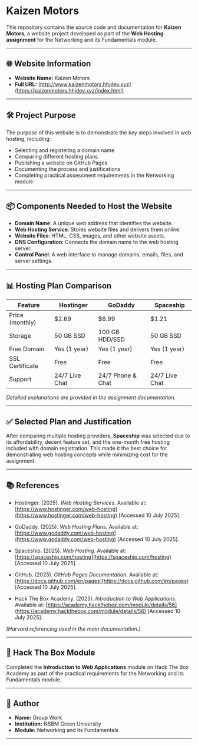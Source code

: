 # Kaizen Motors

This repository contains the source code and documentation for **Kaizen Motors**, a website project developed as part of the **Web Hosting assignment** for the Networking and its Fundamentals module.

---

## 🌐 Website Information

- **Website Name:** Kaizen Motors
- **Full URL:** [http://www.kaizenmotors.hhjdev.xyz](https://kaizenmotors.hhjdev.xyz/index.html)

---

## 🛠️ Project Purpose

The purpose of this website is to demonstrate the key steps involved in web hosting, including:

- Selecting and registering a domain name
- Comparing different hosting plans
- Publishing a website on GitHub Pages
- Documenting the process and justifications
- Completing practical assessment requirements in the Networking module

---

## 📦 Components Needed to Host the Website

- **Domain Name**: A unique web address that identifies the website.
- **Web Hosting Service**: Stores website files and delivers them online.
- **Website Files**: HTML, CSS, images, and other website assets.
- **DNS Configuration**: Connects the domain name to the web hosting server.
- **Control Panel**: A web interface to manage domains, emails, files, and server settings.

---

## 📊 Hosting Plan Comparison

| Feature            | Hostinger         | GoDaddy           | Spaceship          |
|--------------------|-------------------|-------------------|--------------------|
| Price (monthly)    | $2.69             | $6.99             | $1.21              |
| Storage            | 50 GB SSD         | 100 GB HDD/SSD    | 50 GB SSD          |
| Free Domain        | Yes (1 year)      | Yes (1 year)      | Yes (1 year)       |
| SSL Certificate    | Free              | Free              | Free               |
| Support            | 24/7 Live Chat    | 24/7 Phone & Chat | 24/7 Live Chat     |

*Detailed explanations are provided in the assignment documentation.*

---

## ✅ Selected Plan and Justification

After comparing multiple hosting providers, **Spaceship** was selected due to its affordability, decent feature set, and the one-month free hosting included with domain registration. This made it the best choice for demonstrating web hosting concepts while minimizing cost for the assignment.

---

## 📚 References

- Hostinger. (2025). *Web Hosting Services*. Available at: [https://www.hostinger.com/web-hosting](https://www.hostinger.com/web-hosting) [Accessed 10 July 2025].

- GoDaddy. (2025). *Web Hosting Plans*. Available at: [https://www.godaddy.com/web-hosting](https://www.godaddy.com/web-hosting) [Accessed 10 July 2025].

- Spaceship. (2025). *Web Hosting*. Available at: [https://spaceship.com/hosting](https://spaceship.com/hosting) [Accessed 10 July 2025].

- GitHub. (2025). *GitHub Pages Documentation*. Available at: [https://docs.github.com/en/pages](https://docs.github.com/en/pages) [Accessed 10 July 2025].

- Hack The Box Academy. (2025). *Introduction to Web Applications*. Available at: [https://academy.hackthebox.com/module/details/56](https://academy.hackthebox.com/module/details/56) [Accessed 10 July 2025].

*(Harvard referencing used in the main documentation.)*

---

## 🏁 Hack The Box Module

Completed the **Introduction to Web Applications** module on Hack The Box Academy as part of the practical requirements for the Networking and its Fundamentals module.

---

## 📌 Author

- **Name:** Group Work
- **Institution:** NSBM Green University
- **Module:** Networking and its Fundamentals

---
